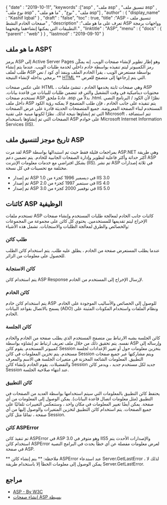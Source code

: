 {
  "date" : "2019-10-11",
  "keywords" :["asp" , "ملف asp" , "تنسيق ملف asp" , "نوع ملف asp" , "ملف" , "نوع" , "ما هو ملف asp"] ,
  "author" : {
    "display_name" : "Kashif Iqbal"
} ,
  "draft" : "false",
  "toc" : true,
  "title" :"ASP - تنسيق ملف صفحات الخادم النشط" ,
  "description" :"تعرف على ما هو ملف ASP وواجهات برمجة التطبيقات التي يمكنها إنشاءهما وفتحهما." ,
  "linktitle" : "ASP",
  "menu" : {
    "docs" : {
      "parent" : "web"
}
} ,
  "lastmod" : "2019-09-10"
}

## ما هو ملف ASP؟

يرمز ASP إلى Active Server Pages وهو إطار تطوير لإنشاء صفحات الويب. إنه يمكّن رمز الكمبيوتر ليتم تنفيذه بواسطة خادم داخلي لخدمة طلبات الويب. عندما يتم إنشاء طلب لملف ASP بواسطة مستعرض الويب ، يقرأ الخادم الملف وينفذ أي كود / نص برمجي بداخله لإنشاء النتيجة ** [HTML](/ar/web/html/) ** التي يتم إرجاعها إلى متصفح للعرض.

على عكس صفحات HTML ، وهي صفحات ثابتة يخدمها الخادم ، تنشئ ملفات ASP محتويات ديناميكية في وقت التشغيل والتي قد تتضمن طلبات للبيانات من قاعدة بيانات. تستخدم صفحات ASP عادةً ملحق .asp بدلاً من .html. نظرًا لأن الكود / البرنامج النصي داخل ملف ASP يتم تنفيذه على جانب الخادم ، فإن طلب المتصفح لا يمكنه رؤية الكود المستخدم لبناء الصفحة المعروضة. جميع المتصفحات الحديثة قادرة على عرض الصفحات التي تم إنشاؤها نتيجة لذلك. نظرًا لكونها مبنية على تقنية Microsoft ، تتم استضافة الصفحات التي تم إنشاؤها باستخدام ASP على خوادم Microsoft Internet Information Services (IIS).

## تاريخ موجز لتنسيق ملف ASP
لقد مرت ASP بمراجعات قليلة فقط حيث تم استبدالها بواسطة ASP.NET وهي طريقة أكثر حداثة وأكثر فاعلية لتطوير وإدارة الصفحات الجانبية للخادم. يتم تضمين دعم ASP بشكل افتراضي مع خدمات معلومات الإنترنت (IIS). تم نشر ASP في ثلاثة إصدارات مختلفة مع تحسينات في كل نسخة.

* تم إصدار ASP 1.0 في ديسمبر 1996 كجزء من IIS 3.0
* تم إصدار ASP 2.0 في سبتمبر 1997 كجزء من IIS 4.0
* تم إصدار ASP 3.0 في نوفمبر 2000 كجزء من IIS 5.0

## كائنات ASP الوظيفية

تستخدم ملفات ASP كائنات جانب الخادم لمعالجة طلبات المستخدم وإنشاء صفحات الإخراج ليتم تقديمها للمستخدمين. يحتوي كل كائن على مجموعة من المجموعات والخصائص والطرق لمعالجة الطلبات والاستجابات. تشمل هذه الأشياء:

### طلب كائن

عندما يطلب المستعرض صفحة من الخادم ، يطلق عليه طلب. يتم استخدام كائن الطلب للحصول على معلومات من الزائر.

### كائن الاستجابة

يتم استخدام كائن ASP Response لإرسال الإخراج إلى المستخدم من الخادم.

### كائن الخادم

يتم استخدام كائن خادم ASP للوصول إلى الخصائص والأساليب الموجودة على الخادم. يسمح بالاتصال بقواعد البيانات (ADO) ونظام الملفات واستخدام المكونات المثبتة على الخادم.

### كائن الجلسة

كائن الجلسة يشبه الارتباط بين متصفح المستخدم الذي يطلب صفحة من الخادم والخادم نفسه. يتم تحقيق ذلك من خلال ملف تعريف ارتباط تم إنشاؤه بواسطة ASP وإرساله إلى كمبيوتر المستخدم. يقوم كائن Session بتخزين معلومات حول أو تغيير الإعدادات لجلسة مستخدم. يتم تخزين المعلومات في كائن Session ويتم مشاركتها عبر جميع صفحات التطبيق. المعلومات الشائعة المخزنة في متغيرات الجلسة هي الاسم والمعرف والتفضيلات. يقوم الخادم بإنشاء كائن Session جديد لكل مستخدم جديد ، ويدمر كائن Session عند انتهاء صلاحية الجلسة.

### كائن التطبيق

يحتفظ كائن التطبيق بالمعلومات التي سيتم استخدامها بواسطة العديد من الصفحات في التطبيق (مثل معلومات اتصال قاعدة البيانات). يمكن الوصول إلى المعلومات من أي صفحة. يمكن أيضًا تغيير المعلومات في مكان واحد ، وستنعكس التغييرات تلقائيًا على جميع الصفحات. يتم استخدام كائن التطبيق لتخزين المتغيرات والوصول إليها من أي صفحة ، تمامًا مثل كائن Session.

### كائن ASPError

تم تنفيذ كائن ASPError في ASP 3.0 وهو متوفر في IIS5 والإصدارات الأحدث يتم استخدام كائن ASPError لعرض معلومات مفصلة عن أي خطأ يحدث في البرامج النصية في صفحة ASP.

** ملاحظة: ** يتم إنشاء كائن ASPError عند استدعاء Server.GetLastError ، لذلك لا يمكن الوصول إلى معلومات الخطأ إلا باستخدام طريقة Server.GetLastError.

## مراجع

* [ASP - By W3C](https://www.w3schools.com/asp/default.asp)
* [إنشاء صفحات ASP بسيطة](https://docs.microsoft.com/en-us/previous-versions/iis/6.0-sdk/ms524741 (الإصدار = مقابل 90))

